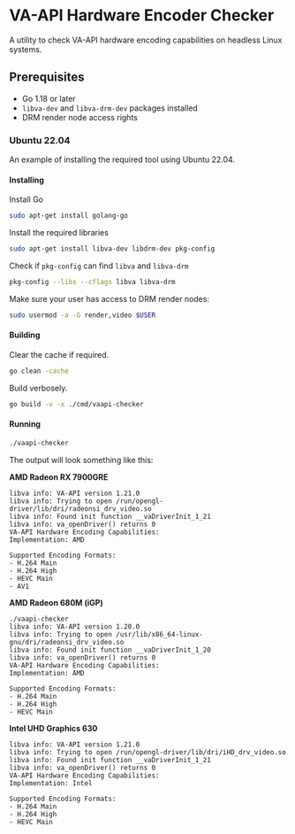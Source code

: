 # VA-API Hardware Encoder Checker

A utility to check VA-API hardware encoding capabilities on headless Linux systems.

## Prerequisites

- Go 1.18 or later
- `libva-dev` and `libva-drm-dev` packages installed
- DRM render node access rights

### Ubuntu 22.04

An example of installing the required tool using Ubuntu 22.04.

#### Installing

Install Go

```bash
sudo apt-get install golang-go
```
Install the required libraries

```bash
sudo apt-get install libva-dev libdrm-dev pkg-config
```

Check if `pkg-config` can find `libva` and `libva-drm`

```bash
pkg-config --libs --cflags libva libva-drm
```

Make sure your user has access to DRM render nodes:
```bash
sudo usermod -a -G render,video $USER
```

#### Building

Clear the cache if required.

```bash
go clean -cache
```

Build verbosely.

```bash
go build -v -x ./cmd/vaapi-checker
```

#### Running

```bash
./vaapi-checker
```

The output will look something like this:

**AMD Radeon RX 7900GRE**

```
libva info: VA-API version 1.21.0
libva info: Trying to open /run/opengl-driver/lib/dri/radeonsi_drv_video.so
libva info: Found init function __vaDriverInit_1_21
libva info: va_openDriver() returns 0
VA-API Hardware Encoding Capabilities:
Implementation: AMD

Supported Encoding Formats:
- H.264 Main
- H.264 High
- HEVC Main
- AV1
```

**AMD Radeon 680M (iGP)**

```
./vaapi-checker
libva info: VA-API version 1.20.0
libva info: Trying to open /usr/lib/x86_64-linux-gnu/dri/radeonsi_drv_video.so
libva info: Found init function __vaDriverInit_1_20
libva info: va_openDriver() returns 0
VA-API Hardware Encoding Capabilities:
Implementation: AMD

Supported Encoding Formats:
- H.264 Main
- H.264 High
- HEVC Main
```

**Intel UHD Graphics 630**

```
libva info: VA-API version 1.21.0
libva info: Trying to open /run/opengl-driver/lib/dri/iHD_drv_video.so
libva info: Found init function __vaDriverInit_1_21
libva info: va_openDriver() returns 0
VA-API Hardware Encoding Capabilities:
Implementation: Intel

Supported Encoding Formats:
- H.264 Main
- H.264 High
- HEVC Main
```
